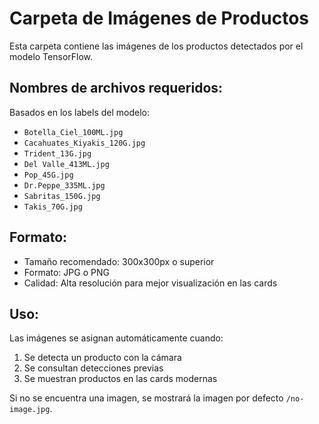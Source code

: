 # Carpeta de Imágenes de Productos

Esta carpeta contiene las imágenes de los productos detectados por el modelo TensorFlow.

## Nombres de archivos requeridos:

Basados en los labels del modelo:

- `Botella_Ciel_100ML.jpg`
- `Cacahuates_Kiyakis_120G.jpg`
- `Trident_13G.jpg`
- `Del Valle_413ML.jpg`
- `Pop_45G.jpg`
- `Dr.Peppe_335ML.jpg`
- `Sabritas_150G.jpg`
- `Takis_70G.jpg`

## Formato:
- Tamaño recomendado: 300x300px o superior
- Formato: JPG o PNG
- Calidad: Alta resolución para mejor visualización en las cards

## Uso:
Las imágenes se asignan automáticamente cuando:
1. Se detecta un producto con la cámara
2. Se consultan detecciones previas
3. Se muestran productos en las cards modernas

Si no se encuentra una imagen, se mostrará la imagen por defecto `/no-image.jpg`.

